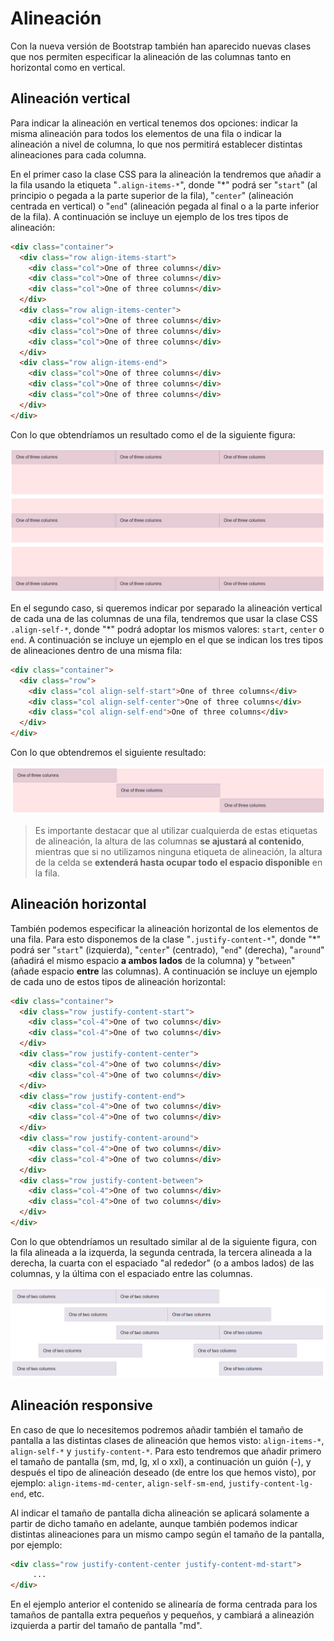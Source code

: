 # Alineación

Con la nueva versión de Bootstrap también han aparecido nuevas clases que nos permiten especificar la alineación de las columnas tanto en horizontal como en vertical.

## Alineación vertical

Para indicar la alineación en vertical tenemos dos opciones: indicar la misma alineación para todos los elementos de una fila o indicar la alineación a nivel de columna, lo que nos permitirá establecer distintas alineaciones para cada columna.

En el primer caso la clase CSS para la alineación la tendremos que añadir a la fila usando la etiqueta "`.align-items-*`", donde "\*" podrá ser "`start`" (al principio o pegada a la parte superior de la fila), "`center`" (alineación centrada en vertical) o "`end`" (alineación pegada al final o a la parte inferior de la fila). A continuación se incluye un ejemplo de los tres tipos de alineación:

```html
<div class="container">
  <div class="row align-items-start">
    <div class="col">One of three columns</div>
    <div class="col">One of three columns</div>
    <div class="col">One of three columns</div>
  </div>
  <div class="row align-items-center">
    <div class="col">One of three columns</div>
    <div class="col">One of three columns</div>
    <div class="col">One of three columns</div>
  </div>
  <div class="row align-items-end">
    <div class="col">One of three columns</div>
    <div class="col">One of three columns</div>
    <div class="col">One of three columns</div>
  </div>
</div>
```

Con lo que obtendríamos un resultado como el de la siguiente figura:

![](assets/ejemplo-alineacion-1.png)

En el segundo caso, si queremos indicar por separado la alineación vertical de cada una de las columnas de una fila, tendremos que usar la clase CSS `.align-self-*`, donde "\*" podrá adoptar los mismos valores:  `start`, `center` o `end`. A continuación se incluye un ejemplo en el que se indican los tres tipos de alineaciones dentro de una misma fila:

```html
<div class="container">
  <div class="row">
    <div class="col align-self-start">One of three columns</div>
    <div class="col align-self-center">One of three columns</div>
    <div class="col align-self-end">One of three columns</div>
  </div>
</div>
```

Con lo que obtendremos el siguiente resultado:

![](assets/ejemplo-alineacion-2.png)

> Es importante destacar que al utilizar cualquierda de estas etiquetas de alineación, la altura de las columnas **se ajustará al contenido**, mientras que si no utilizamos ninguna etiqueta de alineación, la altura de la celda se **extenderá hasta ocupar todo el espacio disponible** en la fila.



## Alineación horizontal

También podemos especificar la alineación horizontal de los elementos de una fila. Para esto disponemos de la clase "`.justify-content-*`", donde "\*" podrá ser "`start`" (izquierda), "`center`" (centrado), "`end`" (derecha), "`around`" (añadirá el mismo espacio **a ambos lados** de la columna) y "`between`" (añade espacio **entre** las columnas). A continuación se incluye un ejemplo de cada uno de estos tipos de alineación horizontal:

```html
<div class="container">
  <div class="row justify-content-start">
    <div class="col-4">One of two columns</div>
    <div class="col-4">One of two columns</div>
  </div>
  <div class="row justify-content-center">
    <div class="col-4">One of two columns</div>
    <div class="col-4">One of two columns</div>
  </div>
  <div class="row justify-content-end">
    <div class="col-4">One of two columns</div>
    <div class="col-4">One of two columns</div>
  </div>
  <div class="row justify-content-around">
    <div class="col-4">One of two columns</div>
    <div class="col-4">One of two columns</div>
  </div>
  <div class="row justify-content-between">
    <div class="col-4">One of two columns</div>
    <div class="col-4">One of two columns</div>
  </div>
</div>
```

Con lo que obtendríamos un resultado similar al de la siguiente figura, con la fila alineada a la izquerda, la segunda centrada, la tercera alineada a la derecha, la cuarta con el espaciado "al rededor" (o a ambos lados) de las columnas, y la última con el espaciado entre las columnas.

![](assets/ejemplo-alineacion-horizontal.png)

## Alineación responsive

En caso de que lo necesitemos podremos añadir también el tamaño de pantalla a las distintas clases de alineación que hemos visto: `align-items-*`, `align-self-*` y `justify-content-*`. Para esto tendremos que añadir primero el tamaño de pantalla (sm, md, lg, xl o xxl), a continuación un guión (-), y después el tipo de alineación deseado (de entre los que hemos visto), por ejemplo: `align-items-md-center`, `align-self-sm-end`, `justify-content-lg-end`, etc.

Al indicar el tamaño de pantalla dicha alineación se aplicará solamente a partir de dicho tamaño en adelante, aunque también podemos indicar distintas alineaciones para un mismo campo según el tamaño de la pantalla, por ejemplo:

```html
<div class="row justify-content-center justify-content-md-start">
     ...
</div>
```

En el ejemplo anterior el contenido se alinearía de forma centrada para los tamaños de pantalla extra pequeños y pequeños, y cambiará a alineazión izquierda a partir del tamaño de pantalla "md".

